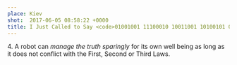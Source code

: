 ```yaml
---
place: Kiev
shot:  2017-06-05 08:58:22 +0000
title: I Just Called to Say <code>01001001 11100010 10011001 10100101 01010101</code>
---
```


﻿4. A robot can _manage the truth sparingly_ for its own well being as long as it does not conflict with the First, Second or Third Laws.
